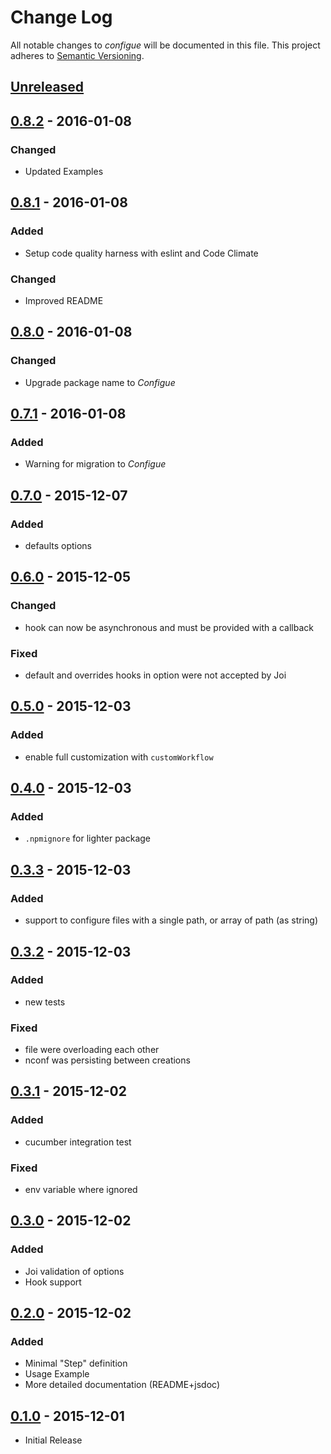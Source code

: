 # Change Log

All notable changes to *configue* will be documented in this file.
This project adheres to [Semantic Versioning](http://semver.org/).

## [Unreleased][unreleased]

## [0.8.2] - 2016-01-08
### Changed
- Updated Examples

## [0.8.1] - 2016-01-08
### Added
- Setup code quality harness with eslint and Code Climate

### Changed
- Improved README

## [0.8.0] - 2016-01-08
### Changed
- Upgrade package name to *Configue*

## [0.7.1] - 2016-01-08
### Added
- Warning for migration to *Configue*

## [0.7.0] - 2015-12-07
### Added
- defaults options

## [0.6.0] - 2015-12-05
### Changed
- hook can now be asynchronous and must be provided with a callback
### Fixed
- default and overrides hooks in option were not accepted by Joi

## [0.5.0] - 2015-12-03
### Added
- enable full customization with `customWorkflow`
## [0.4.0] - 2015-12-03
### Added
- `.npmignore` for lighter package
## [0.3.3] - 2015-12-03
### Added
- support to configure files with a single path, or array of path (as string)

## [0.3.2] - 2015-12-03
### Added
- new tests
### Fixed
- file were overloading each other
- nconf was persisting between creations

## [0.3.1] - 2015-12-02
### Added
- cucumber integration test
### Fixed
- env variable where ignored

## [0.3.0] - 2015-12-02
### Added
- Joi validation of options
- Hook support

## [0.2.0] - 2015-12-02
### Added
- Minimal "Step" definition
- Usage Example
- More detailed documentation (README+jsdoc)

## [0.1.0] - 2015-12-01
- Initial Release

[unreleased]: https://github.com/AdrieanKhisbe/hapi-configue/compare/v0.8.2...HEAD
[0.8.2]: https://github.com/AdrieanKhisbe/hapi-configue/compare/v0.8.1...v0.8.2
[0.8.1]: https://github.com/AdrieanKhisbe/hapi-configue/compare/v0.8.0...v0.8.1
[0.8.0]: https://github.com/AdrieanKhisbe/hapi-configue/compare/v0.7.1...v0.8.0
[0.7.1]: https://github.com/AdrieanKhisbe/hapi-configue/compare/v0.7.0...v0.7.1
[0.7.0]: https://github.com/AdrieanKhisbe/hapi-configue/compare/v0.6.0...v0.7.0
[0.6.0]: https://github.com/AdrieanKhisbe/hapi-configue/compare/v0.5.0...v0.6.0
[0.5.0]: https://github.com/AdrieanKhisbe/hapi-configue/compare/v0.4.0...v0.5.0
[0.4.0]: https://github.com/AdrieanKhisbe/hapi-configue/compare/v0.3.3...v0.4.0
[0.3.3]: https://github.com/AdrieanKhisbe/hapi-configue/compare/v0.3.2...v0.3.3
[0.3.2]: https://github.com/AdrieanKhisbe/hapi-configue/compare/v0.3.1...v0.3.2
[0.3.1]: https://github.com/AdrieanKhisbe/hapi-configue/compare/v0.3.0...v0.3.1
[0.3.0]: https://github.com/AdrieanKhisbe/hapi-configue/compare/v0.2.0...v0.3.0
[0.2.0]: https://github.com/AdrieanKhisbe/hapi-configue/compare/v0.1.0...v0.2.0
[0.1.0]: https://github.com/AdrieanKhisbe/hapi-configue/compare/e482070....v0.1.0
